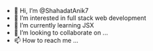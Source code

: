- 👋 Hi, I’m @ShahadatAnik7
- 👀 I’m interested in full stack web development 
- 🌱 I’m currently learning JSX
- 💞️ I’m looking to collaborate on ...
- 📫 How to reach me ...

<!---
ShahadatAnik7/ShahadatAnik7 is a ✨ special ✨ repository because its `README.md` (this file) appears on your GitHub profile.
You can click the Preview link to take a look at your changes.
--->
